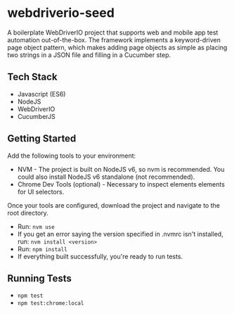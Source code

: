 # webdriverio-seed
A boilerplate WebDriverIO project that supports web and mobile app test automation out-of-the-box. The framework implements a keyword-driven page object pattern, which makes adding page objects as simple as placing two strings in a JSON file and filling in a Cucumber step.

## Tech Stack 
* Javascript (ES6)
* NodeJS
* WebDriverIO
* CucumberJS

## Getting Started
Add the following tools to your environment:

* NVM - The project is built on NodeJS v6, so nvm is recommended. You could also install NodeJS v6 standalone (not recommended).
* Chrome Dev Tools (optional) - Necessary to inspect elements elements for UI selectors.

Once your tools are configured, download the project and navigate to the root directory. 

* Run: `nvm use`
* If you get an error saying the version specified in .nvmrc isn't installed, run: `nvm install <version>`
* Run: `npm install`
* If everything built successfully, you're ready to run tests.

## Running Tests
* `npm test`
* `npm test:chrome:local`